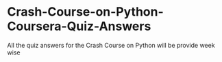 # Crash-Course-on-Python-Coursera-Quiz-Answers
All the quiz answers for the Crash Course on Python will be provide week wise
